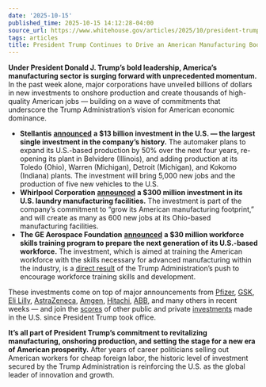 ```yaml
---
date: '2025-10-15'
published_time: 2025-10-15 14:12:28-04:00
source_url: https://www.whitehouse.gov/articles/2025/10/president-trump-continues-to-drive-an-american-manufacturing-boom/
tags: articles
title: President Trump Continues to Drive an American Manufacturing Boom
---
```

 
**Under President Donald J. Trump’s bold leadership, America’s
manufacturing sector is surging forward with unprecedented momentum.**
In the past week alone, major corporations have unveiled billions of
dollars in new investments to onshore production and create thousands of
high-quality American jobs — building on a wave of commitments that
underscore the Trump Administration’s vision for American economic
dominance.

-   **Stellantis**
    [**announced**](https://www.stellantis.com/en/news/press-releases/2025/october/stellantis-to-invest-13-billion-to-grow-in-the-united-states)
    **a $13 billion investment in the U.S. — the largest single
    investment in the company’s history.** The automaker plans to expand
    its U.S.-based production by 50% over the next four years,
    re-opening its plant in Belvidere (Illinois), and adding production
    at its Toledo (Ohio), Warren (Michigan), Detroit (Michigan), and
    Kokomo (Indiana) plants. The investment will bring 5,000 new jobs
    and the production of five new vehicles to the U.S.
-   **Whirlpool Corporation**
    [**announced**](https://www.whirlpoolcorp.com/latest-news/whirlpool-corporation-announces--300-million-investment-in--u-s-.html)
    **a $300 million investment in its U.S. laundry manufacturing
    facilities.** The investment is part of the company’s commitment to
    “grow its American manufacturing footprint,” and will create as many
    as 600 new jobs at its Ohio-based manufacturing facilities.
-   **The GE Aerospace Foundation**
    [**announced**](https://www.geaerospace.com/news/press-releases/ge-aerospace-foundation-launches-multi-year-30m-workforce-program)
    **a $30 million workforce skills training program to prepare the
    next generation of its U.S.-based workforce.** The investment, which
    is aimed at training the American workforce with the skills
    necessary for advanced manufacturing within the industry, is a
    [direct
    result](https://www.geaerospace.com/news/press-releases/ge-aerospace-foundation-launches-multi-year-30m-workforce-program)
    of the Trump Administration’s push to encourage workforce training
    skills and development.

These investments come on top of major announcements from
[Pfizer](https://x.com/RapidResponse47/status/1973055690047467909),
[GSK](https://www.reuters.com/business/healthcare-pharmaceuticals/gsk-commits-30-billion-us-research-development-factory-expansion-trump-visits-uk-2025-09-16/),
[Eli Lilly](https://x.com/RapidResponse47/status/1967982552834248786),
[AstraZeneca](https://x.com/RapidResponse47/status/1976349124783132934),
[Amgen](https://x.com/RapidResponse47/status/1963247761609884076),
[Hitachi](https://x.com/RapidResponse47/status/1963588166310408405),
[ABB](https://x.com/RapidResponse47/status/1967944868573200414), and
many others in recent weeks — and join the
[scores](https://www.whitehouse.gov/articles/2025/08/trump-effect-a-running-list-of-new-u-s-investment-in-president-trumps-second-term/)
of other public and private
[investments](https://www.whitehouse.gov/investments/) made in the U.S.
since President Trump took office.

**It’s all part of President Trump’s commitment to revitalizing
manufacturing, onshoring production, and setting the stage for a new era
of American prosperity.** After years of career politicians selling out
American workers for cheap foreign labor, the historic level of
investment secured by the Trump Administration is reinforcing the U.S.
as the global leader of innovation and growth.
